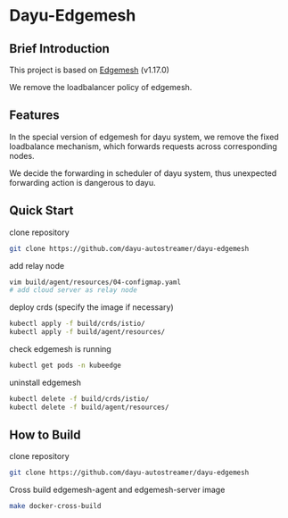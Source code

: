 # Dayu-Edgemesh

## Brief Introduction
This project is based on [Edgemesh](https://github.com/kubeedge/edgemesh/) (v1.17.0)

We remove the  loadbalancer policy of edgemesh.

## Features

In the special version of edgemesh for dayu system, we remove the fixed loadbalance mechanism, which forwards requests across corresponding nodes.

We decide the forwarding in scheduler of dayu system, thus unexpected forwarding action is dangerous to dayu.

## Quick Start

clone repository
```bash
git clone https://github.com/dayu-autostreamer/dayu-edgemesh
```

add relay node
```bash
vim build/agent/resources/04-configmap.yaml
# add cloud server as relay node
```

deploy crds
(specify the image if necessary)
```bash
kubectl apply -f build/crds/istio/
kubectl apply -f build/agent/resources/
```

check edgemesh is running
```bash
kubectl get pods -n kubeedge
```

uninstall edgemesh
```bash
kubectl delete -f build/crds/istio/
kubectl delete -f build/agent/resources/
```


## How to Build 

clone repository
```bash
git clone https://github.com/dayu-autostreamer/dayu-edgemesh
```

Cross build edgemesh-agent and edgemesh-server image
```bash
make docker-cross-build
```
